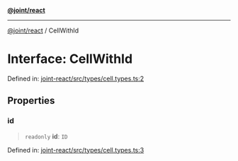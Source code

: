 [**@joint/react**](../README.md)

***

[@joint/react](../README.md) / CellWithId

# Interface: CellWithId

Defined in: [joint-react/src/types/cell.types.ts:2](https://github.com/samuelgja/joint/blob/main/packages/joint-react/src/types/cell.types.ts#L2)

## Properties

### id

> `readonly` **id**: `ID`

Defined in: [joint-react/src/types/cell.types.ts:3](https://github.com/samuelgja/joint/blob/main/packages/joint-react/src/types/cell.types.ts#L3)
